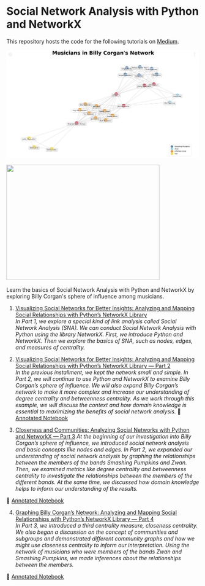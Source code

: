 # Social Network Analysis with Python and NetworkX
This repository hosts the code for the following tutorials on [Medium](https://medium.com/@christineegan42).

!["Billy Corgan's Network - NetworkX Graph"](https://github.com/christine-egan42/sna-billy-corgan/blob/1bfa700567647ac834ed2c144111be648d6cc5f0/sna-4.png)

<img src='(https://github.com/christine-egan42/sna-billy-corgan/blob/1bfa700567647ac834ed2c144111be648d6cc5f0/sna-4.png)' width='400' height='300'>

Learn the basics of Social Network Analysis with Python and NetworkX by exploring Billy Corgan's sphere of influence among musicians.


1. [Visualizing Social Networks for Better Insights: Analyzing and Mapping Social Relationships with Python’s NetworkX Library](https://towardsdatascience.com/visualizing-social-networks-for-better-insights-analyzing-and-mapping-social-relationships-with-efeb82ab853e?sk=ba15709c7d136c205bd5fc5b6b8d933c)       
*In Part 1, we explore a special kind of link analysis called Social Network Analysis (SNA). We can conduct Social Network Analysis with Python using the library NetworkX. First, we introduce Python and NetworkX. Then we explore the basics of SNA, such as nodes, edges, and measures of centrality.*

2. [Visualizing Social Networks for Better Insights: Analyzing and Mapping Social Relationships with Python’s NetworkX Library — Part 2](https://towardsdatascience.com/visualizing-social-networks-for-better-insights-analyzing-and-mapping-social-relationships-with-f4a9cf6b6d57?sk=872f4b2d55ff92698dc5b5c077011c74)        
*In the previous installment, we kept the network small and simple. In Part 2, we will continue to use Python and NetworkX to examine Billy Corgan’s sphere of influence. We will also expand Billy Corgan’s network to make it more complex and increase our understanding of degree centrality and betweenness centrality. As we work through this example, we will discuss the context and how domain knowledge is essential to maximizing the benefits of social network analysis.*
📓 [Annotated Notebook](https://github.com/christine-egan42/sna-billy-corgan/blob/65f2fe8a2822c4cc221519810c2b374fc6481e58/SNA-2-Centrality-Measures.ipynb)

3. [Closeness and Communities: Analyzing Social Networks with Python and NetworkX — Part 3](https://towardsdatascience.com/visualizing-social-networks-for-better-insights-analyzing-and-mapping-social-relationships-with-f4a9cf6b6d57?sk=872f4b2d55ff92698dc5b5c077011c74)
*At the beginning of our investigation into Billy Corgan’s sphere of influence, we introduced social network analysis and basic concepts like nodes and edges. In Part 2, we expanded our understanding of social network analysis by graphing the relationships between the members of the bands Smashing Pumpkins and Zwan. Then, we examined metrics like degree centrality and betweenness centrality to investigate the relationships between the members of the different bands. At the same time, we discussed how domain knowledge helps to inform our understanding of the results.*

📓 [Annotated Notebook](https://github.com/christine-egan42/sna-billy-corgan/blob/65f2fe8a2822c4cc221519810c2b374fc6481e58/SNA-3-Closness-Centrality.ipynb)

4. [Graphing Billy Corgan’s Network: Analyzing and Mapping Social Relationships with Python’s NetworkX Library — Part 4](https://towardsdatascience.com/graphing-billy-corgans-network-analyzing-and-mapping-social-relationships-with-python-s-networkx-724de1e431ac?sk=8c051fd6f7e0e9a4137a8af97fef8427)      
*In Part 3, we introduced a third centrality measure, closeness centrality. We also began a discussion on the concept of communities and subgroups and demonstrated different community graphs and how we might use closeness centrality to inform our interpretation. Using the network of musicians who were members of the bands Zwan and Smashing Pumpkins, we made inferences about the relationships between the members.*

📓 [Annotated Notebook](https://github.com/christine-egan42/sna-billy-corgan/blob/65f2fe8a2822c4cc221519810c2b374fc6481e58/SNA4-Graphing-Billy-Corgans-Community.ipynb)
